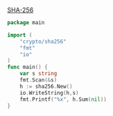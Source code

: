 [SHA-256](boj.kr/10930)
```go
package main

import (
	"crypto/sha256"
	"fmt"
	"io"
)
func main() {
	var s string
	fmt.Scan(&s)
	h := sha256.New()
	io.WriteString(h,s)
	fmt.Printf("%x", h.Sum(nil))
}
```